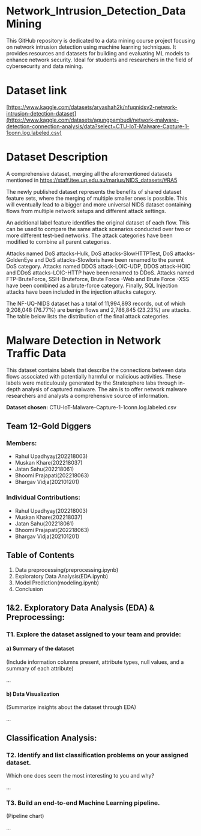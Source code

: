 # Network_Intrusion_Detection_DataMining
 This GitHub repository is dedicated to a data mining course project focusing on network intrusion detection using machine learning techniques. It provides resources and datasets for building and evaluating ML models to enhance network security. Ideal for students and researchers in the field of cybersecurity and data mining.


# Dataset link
[https://www.kaggle.com/datasets/aryashah2k/nfuqnidsv2-network-intrusion-detection-dataset](https://www.kaggle.com/datasets/agungpambudi/network-malware-detection-connection-analysis/data?select=CTU-IoT-Malware-Capture-1-1conn.log.labeled.csv)

# Dataset Description
A comprehensive dataset, merging all the aforementioned datasets mentioned in https://staff.itee.uq.edu.au/marius/NIDS_datasets/#RA5

The newly published dataset represents the benefits of shared dataset feature sets, where the merging of multiple smaller ones is possible. This will eventually lead to a bigger and more universal NIDS dataset containing flows from multiple network setups and different attack settings.

An additional label feature identifies the original dataset of each flow. This can be used to compare the same attack scenarios conducted over two or more different test-bed networks. The attack categories have been modified to combine all parent categories.

Attacks named DoS attacks-Hulk, DoS attacks-SlowHTTPTest, DoS attacks-GoldenEye and DoS attacks-Slowloris have been renamed to the parent DoS category. Attacks named DDOS attack-LOIC-UDP, DDOS attack-HOIC and DDoS attacks-LOIC-HTTP have been renamed to DDoS. Attacks named FTP-BruteForce, SSH-Bruteforce, Brute Force -Web and Brute Force -XSS have been combined as a brute-force category. Finally, SQL Injection attacks have been included in the injection attacks category.

The NF-UQ-NIDS dataset has a total of 11,994,893 records, out of which 9,208,048 (76.77%) are benign flows and 2,786,845 (23.23%) are attacks. The table below lists the distribution of the final attack categories.



# Malware Detection in Network Traffic Data

This dataset contains labels that describe the connections between data flows associated with potentially harmful or malicious activities. These labels were meticulously generated by the Stratosphere labs through in-depth analysis of captured malware. The aim is to offer network malware researchers and analysts a comprehensive source of information.

**Dataset chosen:** CTU-IoT-Malware-Capture-1-1conn.log.labeled.csv

## Team 12-Gold Diggers

### Members:

- Rahul Upadhyay(202218003)
- Muskan Khare(202218037)
- Jatan Sahu(202218061)
- Bhoomi Prajapati(202218063)
- Bhargav Vidja(202101201)

### Individual Contributions:

- Rahul Upadhyay(202218003)
- Muskan Khare(202218037)
- Jatan Sahu(202218061)
- Bhoomi Prajapati(202218063)
- Bhargav Vidja(202101201)

## Table of Contents

1. Data preprocessing(preprocessing.ipynb)
2. Exploratory Data Analysis(EDA.ipynb)
3. Model Prediction(modeling.ipynb)
4. Conclusion

## 1&2. Exploratory Data Analysis (EDA) & Preprocessing:

### T1. Explore the dataset assigned to your team and provide:

#### a) Summary of the dataset

(Include information columns present, attribute types, null values, and a summary of each attribute)

...

#### b) Data Visualization

(Summarize insights about the dataset through EDA)

...

## Classification Analysis:

### T2. Identify and list classification problems on your assigned dataset.

Which one does seem the most interesting to you and why?

...

### T3. Build an end-to-end Machine Learning pipeline.

(Pipeline chart)

...
